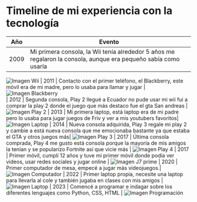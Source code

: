 
# Timeline de mi experiencia con la tecnología

| Año   | Evento                                 |
|-------|----------------------------------------|
| 2009  | Mi primera consola, la Wii tenía alrededor 5 años me regalaron la consola, aunque era pequeño sabía como usarla |
![Imagen Wii](https://upload.wikimedia.org/wikipedia/commons/thumb/8/83/Wii_console.png/1200px-Wii_console.png)
| 2011  | Contacto con el primer teléfono, el Blackberry, este móvil era de mi madre, pero lo usaba para llamar y jugar |
![Imagen Blackberry](https://upload.wikimedia.org/wikipedia/commons/thumb/0/06/BlackBerry_8820%2C_BlackBerry_Bold_9900_and_BlackBerry_Classic.jpg/640px-BlackBerry_8820%2C_BlackBerry_Bold_9900_and_BlackBerry_Classic.jpg)     
| 2012  | Segunda consola, Play 2 llegué a Ecuador no pude usar mi wii fui a comprar la play 2 donde el juego que más destaco fue el gta San andreas |
![Imagen Play 2](https://i.ytimg.com/vi/Wd5Pyyr7nc8/hq720.jpg?sqp=-oaymwEhCK4FEIIDSFryq4qpAxMIARUAAAAAGAElAADIQj0AgKJD&rs=AOn4CLCTQ5On14wxT0wwzEBCN9bHhruBzg)
| 2013  | Mi primera laptop, está laptop era de mi padre pero lo usaba para jugar juegos de Friv y ver a mis youtubers favoritos|
![Imagen Laptop](https://http2.mlstatic.com/D_NQ_NP_912378-MLM77192853407_062024-O.webp)
| 2014  | Nueva consola adquirida, Play 3 regale mi play 2 y cambie a está nueva consola que me emocionaba bastante ya que estaba el GTA y otros juegos más|
![Imagen Play 3](https://encrypted-tbn0.gstatic.com/images?q=tbn:ANd9GcRm5vb8boyyzCRuHpIWm69dZKezGLDNtMW9pA&s)
| 2017  | Última consola comprada, Play 4 me gusto está consola porque la mayoría de mis amigos la tenían y se popularizo Fortnite así que vicie más |
![Imagen Play 4](https://m.media-amazon.com/images/I/81kWdfvs9lL.jpg)
| 2017  | Primer móvil, cumplí 12 años y tuve mi primer móvil donde podía ver videos, usar redes sociales y jugar online |
![Imagen J7 prime](https://i.blogs.es/194c2e/j7-prime-2/450_1000.webp)
| 2020  | Primer computador de mesa, empecé a jugar más videojuegos.|
![Imagen Computador](https://linarojasblog.wordpress.com/wp-content/uploads/2016/05/deimag-1.jpg)
| 2022  | Primer laptop propia, necesite una laptop para llevarla al cole y también jugaba en clases con mis amigos |
![Imagen Laptop](https://www.hp.com/es-es/shop/Html/Merch/Images/c08154840_1750x1285.jpg)
| 2023  | Comencé a programar e indagar sobre los diferentes lenguajes como Python, CSS, HTML |
![Imagen Programación](https://static.swhosting.com/blog/wp-content/uploads/2024/04/12463_destacada_es.webp)


